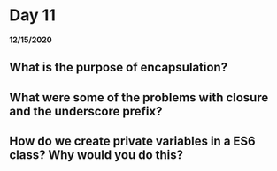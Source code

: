 # Day 11
__12/15/2020__

## What is the purpose of encapsulation?

## What were some of the problems with closure and the underscore prefix?

## How do we create private variables in a ES6 class? Why would you do this?